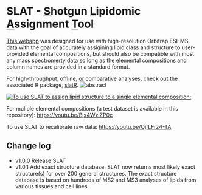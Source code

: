 # SLAT - <ins>S</ins>hotgun <ins>L</ins>ipidomic <ins>A</ins>ssignment <ins>T</ins>ool #


[This webapp](https://lodhilab.shinyapps.io/slat/) was designed for use with high-resolution Orbitrap ESI-MS data with the goal of accurately assigining lipid class and structure to user-provided elemental compositions, but should also be compatible with most any mass spectromerty data so long as the elemental compositions and column names are provided in a standard format. 

For high-throughput, offline, or comparative analyses, check out the associated R package, [slatR](https://github.com/briankleiboeker/slatR).
![abstract](https://github.com/briankleiboeker/SLAT/assets/59810795/44ae5690-83a4-4fce-b2ef-f977d0e358bb)


[![To use SLAT to assign lipid structure to a single elemental composition:](http://img.youtube.com/vi/FBKgMt7WbcY/0.jpg)](https://youtu.be/FBKgMt7WbcY "Video Title")


For muliple elemental compositions (a test dataset is available in this repository):
https://youtu.be/Bjx4WziZP0c

To use SLAT to recalibrate raw data:
https://youtu.be/QjfLFrz4-TA

## Change log ##
* v1.0.0 Release SLAT
* v1.0.1 Add exact structure database. SLAT now returns most likely exact structure(s) for over 200 general structures. The exact structure database is based on hundreds of MS2 and MS3 analyses of lipids from various tissues and cell lines.
